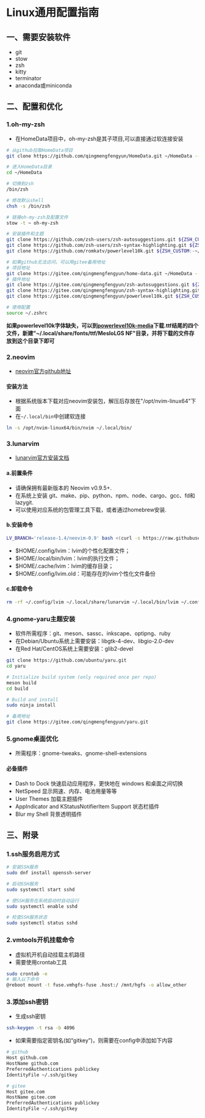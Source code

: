 # Linux通用配置指南

## 一、需要安装软件
- git 
- stow 
- zsh 
- kitty 
- terminator 
- anaconda或miniconda

## 二、配置和优化 

### 1.oh-my-zsh
- 在HomeData项目中，oh-my-zsh是其子项目,可以直接通过软连接安装
```sh
# 从github拉取HomeData项目
git clone https://github.com/qingmengfengyun/HomeData.git ~/HomeData --recurse-submodules

# 进入HomeData目录
cd ~/HomeData

# 切换到zsh
/bin/zsh

# 修改默认shell
chsh -s /bin/zsh

# 链接oh-my-zsh及配置文件 
stow -t ~ oh-my-zsh

# 安装插件和主题
git clone https://github.com/zsh-users/zsh-autosuggestions.git ${ZSH_CUSTOM:-~/.oh-my-zsh/custom}/plugins/zsh-autosuggestions
git clone https://github.com/zsh-users/zsh-syntax-highlighting.git ${ZSH_CUSTOM:-~/.oh-my-zsh/custom}/plugins/zsh-autosuggestions
git clone https://github.com/romkatv/powerlevel10k.git ${ZSH_CUSTOM:-~/.oh-my-zsh/custom}/themes/powerlevel10k

# 如果github无法访问，可以用gitee备用地址
# 项目地址
git clone https://gitee.com/qingmengfengyun/home-data.git ~/HomeData --recurse-submodules
# 插件地址
git clone https://gitee.com/qingmengfengyun/zsh-autosuggestions.git ${ZSH_CUSTOM:-~/.oh-my-zsh/custom}/plugins/zsh-autosuggestions
git clone https://gitee.com/qingmengfengyun/zsh-syntax-highlighting.git ${ZSH_CUSTOM:-~/.oh-my-zsh/custom}/plugins/zsh-syntax-highlighting
git clone https://gitee.com/qingmengfengyun/powerlevel10k.git ${ZSH_CUSTOM:-~/.oh-my-zsh/custom}/themes/powerlevel10k

# 使用配置
source ~/.zshrc
```

**如果powerlevel10k字体缺失，可以到[powerlevel10k-media](https://gitee.com/qingmengfengyun/powerlevel10k-media)下载.ttf结尾的四个文件，新建"~/.local/share/fonts/ttf/MesloLGS NF"目录，并将下载的文件存放到这个目录下即可**


### 2.neovim

- [neovim官方github地址](https://github.com/neovim/neovim)

#### 安装方法
- 根据系统版本下载对应neovim安装包，解压后存放在"/opt/nvim-linux64"下面
- 在`~/.local/bin`中创建软连接
```sh
ln -s /opt/nvim-linux64/bin/nvim ~/.local/bin/
```

### 3.lunarvim
- [lunarvim官方安装文档](https://www.lunarvim.org/zh-Hans/docs/installation)
#### a.前置条件
- 请确保拥有最新版本的 Neovim v0.9.5+.
- 在系统上安装 git、make、pip、python、npm、node、cargo、gcc、fd和lazygit.
- 可以使用对应系统的包管理工具下载，或者通过homebrew安装.
#### b.安装命令
```sh
LV_BRANCH='release-1.4/neovim-0.9' bash <(curl -s https://raw.githubusercontent.com/LunarVim/LunarVim/release-1.4/neovim-0.9/utils/installer/install.sh)
```
- $HOME/.config/lvim：lvim的个性化配置文件；
- $HOME/.local/bin/lvim：lvim的执行文件；
- $HOME/.cache/lvim：lvim的缓存目录；
- $HOME/.config/lvim.old：可能存在的lvim个性化文件备份
#### c.卸载命令
```sh
rm -rf ~/.config/lvim ~/.local/share/lunarvim ~/.local/bin/lvim ~/.config/lvim.old ~/.cache/lvim 
```


### 4.gnome-yaru主题安装
- 软件所需程序：git、meson、sassc、inkscape、optipng、ruby
- 在Debian/Ubuntu系统上需要安装：libgtk-4-dev、libgio-2.0-dev
- 在Red Hat/CentOS系统上需要安装：glib2-devel
```sh
git clone https://github.com/ubuntu/yaru.git
cd yaru

# Initialize build system (only required once per repo)
meson build
cd build

# Build and install
sudo ninja install

# 备用地址
git clone https://gitee.com/qingmengfengyun/yaru.git
```

### 5.gnome桌面优化
- 所需程序：gnome-tweaks、gnome-shell-extensions
#### 必备插件
- Dash to Dock
快速启动应用程序，更快地在 windows 和桌面之间切换
- NetSpeed
显示网速、内存、电池用量等等
- User Themes
加载主题插件
- AppIndicator and KStatusNotifierItem Support
状态栏插件
- Blur my Shell
背景透明插件


## 三、附录

### 1.ssh服务启用方式
```sh
# 安装SSH服务
sudo dnf install openssh-server

# 启动SSH服务
sudo systemctl start sshd

# 使SSH服务在系统启动时自动运行
sudo systemctl enable sshd

# 检查SSH服务状态
sudo systemctl status sshd
```

### 2.vmtools开机挂载命令
- 虚拟机开机自动挂载主机路径
- 需要使用crontab工具
```sh
sudo crontab -e
# 输入以下命令
@reboot mount -t fuse.vmhgfs-fuse .host:/ /mnt/hgfs -o allow_other
```

### 3.添加ssh密钥
- 生成ssh密钥
```sh
ssh-keygen -t rsa -b 4096
```
- 如果需要指定密钥名(如“gitkey”)，则需要在config中添加如下内容
```sh
# github
Host github.com
HostName github.com
PreferredAuthentications publickey
IdentityFile ~/.ssh/gitkey

# gitee
Host gitee.com
HostName gitee.com
PreferredAuthentications publickey
IdentityFile ~/.ssh/gitkey
```


